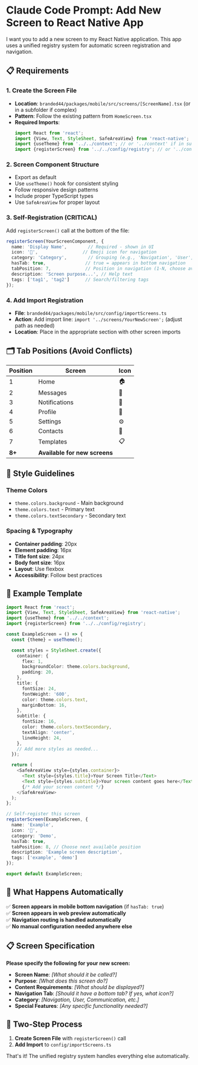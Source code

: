 # Claude Code Prompt: Add New Screen to React Native App

I want you to add a new screen to my React Native application. This app uses a unified registry system for automatic screen registration and navigation.

## 📋 Requirements

### 1. Create the Screen File
- **Location**: `branded44/packages/mobile/src/screens/[ScreenName].tsx` (or in a subfolder if complex)
- **Pattern**: Follow the existing pattern from `HomeScreen.tsx`
- **Required Imports**:
  ```typescript
  import React from 'react';
  import {View, Text, StyleSheet, SafeAreaView} from 'react-native';
  import {useTheme} from '../../context'; // or '../context' if in subfolder
  import {registerScreen} from '../../config/registry'; // or '../config/registry' if in subfolder
  ```

### 2. Screen Component Structure
- Export as default
- Use `useTheme()` hook for consistent styling
- Follow responsive design patterns
- Include proper TypeScript types
- Use `SafeAreaView` for proper layout

### 3. Self-Registration (CRITICAL)
Add `registerScreen()` call at the bottom of the file:

```typescript
registerScreen(YourScreenComponent, {
  name: 'Display Name',        // Required - shown in UI
  icon: '🎯',                 // Emoji icon for navigation
  category: 'Category',        // Grouping (e.g., 'Navigation', 'User', 'Communication')
  hasTab: true,               // true = appears in bottom navigation
  tabPosition: 7,             // Position in navigation (1-N, choose available slot)
  description: 'Screen purpose...', // Help text
  tags: ['tag1', 'tag2']      // Search/filtering tags
});
```

### 4. Add Import Registration
- **File**: `branded44/packages/mobile/src/config/importScreens.ts`
- **Action**: Add import line: `import '../screens/YourNewScreen';` (adjust path as needed)
- **Location**: Place in the appropriate section with other screen imports

## 🗂️ Tab Positions (Avoid Conflicts)

| Position | Screen | Icon |
|----------|--------|------|
| 1 | Home | 🏠 |
| 2 | Messages | 💬 |
| 3 | Notifications | 🔔 |
| 4 | Profile | 👤 |
| 5 | Settings | ⚙️ |
| 6 | Contacts | 👥 |
| 7 | Templates | 📋 |
| **8+** | **Available for new screens** | |

## 🎨 Style Guidelines

### Theme Colors
- `theme.colors.background` - Main background
- `theme.colors.text` - Primary text
- `theme.colors.textSecondary` - Secondary text

### Spacing & Typography
- **Container padding**: 20px
- **Element padding**: 16px
- **Title font size**: 24px
- **Body font size**: 16px
- **Layout**: Use flexbox
- **Accessibility**: Follow best practices

## 📝 Example Template

```typescript
import React from 'react';
import {View, Text, StyleSheet, SafeAreaView} from 'react-native';
import {useTheme} from '../../context';
import {registerScreen} from '../../config/registry';

const ExampleScreen = () => {
  const {theme} = useTheme();

  const styles = StyleSheet.create({
    container: {
      flex: 1,
      backgroundColor: theme.colors.background,
      padding: 20,
    },
    title: {
      fontSize: 24,
      fontWeight: '600',
      color: theme.colors.text,
      marginBottom: 16,
    },
    subtitle: {
      fontSize: 16,
      color: theme.colors.textSecondary,
      textAlign: 'center',
      lineHeight: 24,
    },
    // Add more styles as needed...
  });

  return (
    <SafeAreaView style={styles.container}>
      <Text style={styles.title}>Your Screen Title</Text>
      <Text style={styles.subtitle}>Your screen content goes here</Text>
      {/* Add your screen content */}
    </SafeAreaView>
  );
};

// Self-register this screen
registerScreen(ExampleScreen, {
  name: 'Example',
  icon: '🎯',
  category: 'Demo',
  hasTab: true,
  tabPosition: 8, // Choose next available position
  description: 'Example screen description',
  tags: ['example', 'demo']
});

export default ExampleScreen;
```

## 🚀 What Happens Automatically

✅ **Screen appears in mobile bottom navigation** (if `hasTab: true`)  
✅ **Screen appears in web preview automatically**  
✅ **Navigation routing is handled automatically**  
✅ **No manual configuration needed anywhere else**  

## 📋 Screen Specification

**Please specify the following for your new screen:**

- **Screen Name**: _[What should it be called?]_
- **Purpose**: _[What does this screen do?]_
- **Content Requirements**: _[What should be displayed?]_
- **Navigation Tab**: _[Should it have a bottom tab? If yes, what icon?]_
- **Category**: _[Navigation, User, Communication, etc.]_
- **Special Features**: _[Any specific functionality needed?]_

## 🔄 Two-Step Process

1. **Create Screen File** with `registerScreen()` call
2. **Add Import** to `config/importScreens.ts`

That's it! The unified registry system handles everything else automatically. 